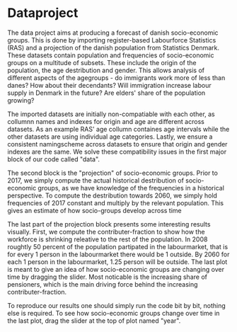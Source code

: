 # Dataproject
The data project aims at producing a forecast of danish socio-economic groups. This is done by importing register-based Labourforce Statistics (RAS) and a projection of the danish population from Statistics Denmark. These datasets contain population and frequencies of socio-economic groups on a multitude of subsets. These include the origin of the population, the age destribution and gender. This allows analysis of different aspects of the agegroups - do immigrants work more of less than danes? How about their decendants? Will immigration increase labour supply in Denmark in the future? Are elders' share of the population growing?

The imported datasets are initially non-compatiable with each other, as collumnn names and indexes for origin and age are different across datasets. As an example RAS' age collumn containes age intervals while the other datasets are using individual age categories. Lastly, we ensure a consistent namingscheme across datasets to ensure that origin and gender indexes are the same. We solve these compatibility issues in the first major block of our code called "data".

The second block is the "projection" of socio-economic groups. Prior to 2017, we simply compute the actual historical destribution of socio-economic groups, as we have knowledge of the frequencies in a historical perspective. To compute the destribution towards 2060, we simply hold frequencies of 2017 constant and multiply by the relevant population. This gives an estimate of how socio-groups develop across time  

The last part of the projection block presents some interesting results visually. First, we compute the contributer-fraction to show how the workforce is shrinking releative to the rest of the population. In 2008 roughtly 50 percent of the population partipated in the labourmarket, that is for every 1 person in the labourmarket there would be 1 outside. By 2060 for each 1 person in the labourmarket, 1.25 person will be outside. The last plot is meant to give an idea of how socio-economic groups are changing over time by dragging the slider. Most noticable is the increasing share of pensioners, which is the main driving force behind the increasing contributer-fraction.

To reproduce our results one should simply run the code bit by bit, nothing else is required. To see how socio-economic groups change over time in the last plot, drag the slider at the top of plot named "year".





